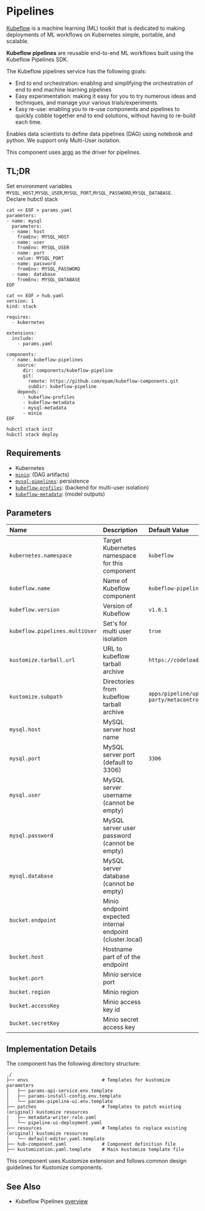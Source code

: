 # Pipelines

[Kubeflow](https://www.kubeflow.org/) is a machine learning (ML) toolkit that is dedicated to making deployments of ML
workflows on Kubernetes simple, portable, and scalable.

**Kubeflow pipelines** are reusable end-to-end ML workflows built using the Kubeflow Pipelines SDK.

The Kubeflow pipelines service has the following goals:

* End to end orchestration: enabling and simplifying the orchestration of end to end machine learning pipelines
* Easy experimentation: making it easy for you to try numerous ideas and techniques, and manage your various
  trials/experiments.
* Easy re-use: enabling you to re-use components and pipelines to quickly cobble together end to end solutions, without
  having to re-build each time.

Enables data scientists to define data pipelines (DAG) using notebook and python. We support only Multi-User isolation.

This component uses [argo](../argo-workflows) as the driver for pipelines.

## TL;DR

Set environment variables `MYSQL_HOST`,`MYSQL_USER`,`MYSQL_PORT`,`MYSQL_PASSWORD`,`MYSQL_DATABASE`.   
Declare hubctl stack

```shell
cat << EOF > params.yaml
parameters:
- name: mysql
  parameters:
  - name: host
    fromEnv: MYSQL_HOST
  - name: user
    fromEnv: MYSQL_USER
  - name: port
    value: MYSQL_PORT
  - name: password
    fromEnv: MYSQL_PASSWORD
  - name: database
    fromEnv: MYSQL_DATABASE
EOF

cat << EOF > hub.yaml
version: 1
kind: stack

requires:
  - kubernetes

extensions:
  include:
    - params.yaml

components:  
  - name: kubeflow-pipelines
    source:
      dir: components/kubeflow-pipeline
      git:
        remote: https://github.com/epam/kubeflow-components.git
        subDir: kubeflow-pipeline
    depends:
      - kubeflow-profiles
      - kubeflow-metadata
      - mysql-metadata
      - minio 
EOF

hubctl stack init
hubctl stack deploy
```

## Requirements

* Kubernetes
* [`minio`](../minio): (DAG artifacts)
* [`mysql-pipelines`](../mysql): persistence
* [`kubeflow-profiles`](../kubeflow-profiles): (backend for multi-user isolation)
* [`kubeflow-metadata`](../kubeflow-metadata): (model outputs)

## Parameters

| Name                           | Description                                               | Default Value                                                                                             | Required 
|:-------------------------------|:----------------------------------------------------------|:----------------------------------------------------------------------------------------------------------|:--------:|
| `kubernetes.namespace`         | Target Kubernetes namespace for this component            | `kubeflow`                                                                                                |          |
| `kubeflow.name`                | Name of Kubeflow component                                | `kubeflow-pipelines`                                                                                      |          |
| `kubeflow.version`             | Version of Kubeflow                                       | `v1.6.1`                                                                                                  |          |
| `kubeflow.pipelines.multiUser` | Set's for multi user isolation                            | `true`                                                                                                    |          |
| `kustomize.tarball.url`        | URL to kubeflow tarball archive                           | `https://codeload.github.com/kubeflow/manifests/tar.gz/${kubeflow.version}`                               |          |
| `kustomize.subpath`            | Directories from kubeflow tarball archive                 | `apps/pipeline/upstream/base: apps/pipeline/upstream/third-party/metacontroller/base:crds/metacontroller` |          |
| `mysql.host`                   | MySQL server host name                                    |                                                                                                           |          |
| `mysql.port`                   | MySQL server port (default to 3306)                       | `3306`                                                                                                    |          |
| `mysql.user`                   | MySQL server username (cannot be empty)                   |                                                                                                           |          |
| `mysql.password`               | MySQL server user password (cannot be empty)              |                                                                                                           |          |
| `mysql.database`               | MySQL server database (cannot be empty)                   |                                                                                                           |          |
| `bucket.endpoint`              | Minio endpoint expected internal endpoint (cluster.local) |                                                                                                           |          |
| `bucket.host`                  | Hostname part of of the endpoint                          |                                                                                                           |          |
| `bucket.port`                  | Minio service port                                        |                                                                                                           |          |
| `bucket.region`                | Minio region                                              |                                                                                                           |          |
| `bucket.accessKey`             | Minio access key id                                       |                                                                                                           |          |
| `bucket.secretKey`             | Minio secret access key                                   |                                                                                                           |          |

## Implementation Details

The component has the following directory structure:

```text
./
├── envs                           # Templates for kustomize parameters
│   ├── params-api-service.env.template
│   ├── params-install-config.env.template
│   └── params-pipeline-ui.env.template
├── patches                        # Templates to patch existing (original) kustomize resources
│   ├── metadata-writer-role.yaml
│   └── pipeline-ui-deployment.yaml
├── resources                      # Templates to replace existing (original) kustomize resources
│   └── default-editor.yaml.template 
├── hub-component.yaml             # Component definition file
├── kustomization.yaml.template    # Main kustomize template file
```

This component uses Kustomize extension and follows common design guidelines for Kustomize components.

## See Also

* Kubeflow Pipelines [overview](https://www.kubeflow.org/docs/components/pipelines/overview/pipelines-overview/)
